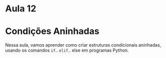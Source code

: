 # Aula 12

# Condições Aninhadas

Nessa aula, vamos aprender como criar estruturas condicionais aninhadas, usando os comandos `if`.. `elif`.. else em programas Python.

